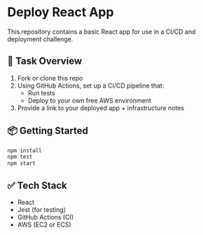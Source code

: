 # Deploy React App

This repository contains a basic React app for use in a CI/CD and deployment challenge.

## 📝 Task Overview

1. Fork or clone this repo
2. Using GitHub Actions, set up a CI/CD pipeline that:
   - Run tests
   - Deploy to your own free AWS environment
3. Provide a link to your deployed app + infrastructure notes

## 📦 Getting Started

```bash
npm install
npm test
npm start
```

## ✅ Tech Stack

- React
- Jest (for testing)
- GitHub Actions (CI)
- AWS (EC2 or ECS)
